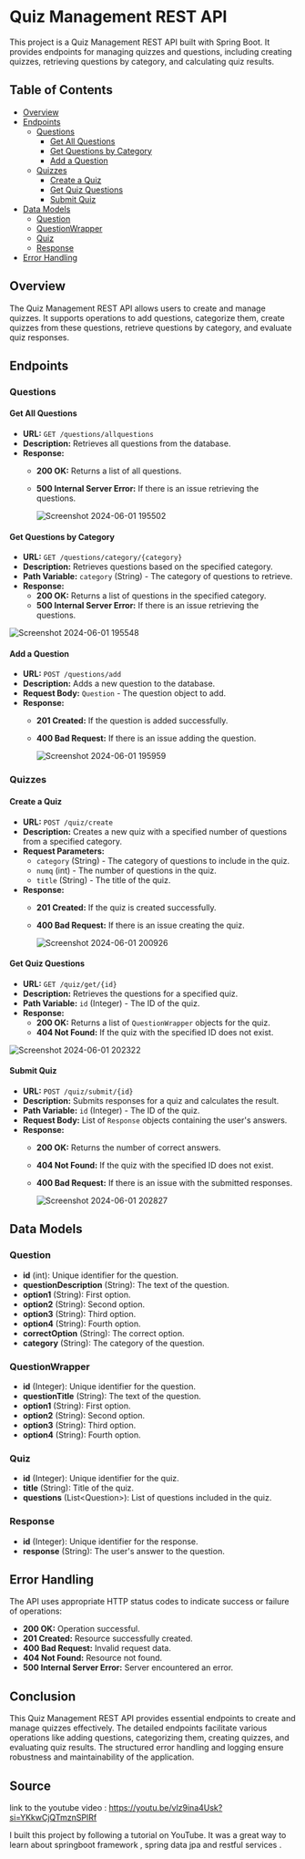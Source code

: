 # Quiz Management REST API

This project is a Quiz Management REST API built with Spring Boot. It provides endpoints for managing quizzes and questions, including creating quizzes, retrieving questions by category, and calculating quiz results. 

## Table of Contents

- [Overview](#overview)
- [Endpoints](#endpoints)
  - [Questions](#questions)
    - [Get All Questions](#get-all-questions)
    - [Get Questions by Category](#get-questions-by-category)
    - [Add a Question](#add-a-question)
  - [Quizzes](#quizzes)
    - [Create a Quiz](#create-a-quiz)
    - [Get Quiz Questions](#get-quiz-questions)
    - [Submit Quiz](#submit-quiz)
- [Data Models](#data-models)
  - [Question](#question)
  - [QuestionWrapper](#questionwrapper)
  - [Quiz](#quiz)
  - [Response](#response)
- [Error Handling](#error-handling)


## Overview

The Quiz Management REST API allows users to create and manage quizzes. It supports operations to add questions, categorize them, create quizzes from these questions, retrieve questions by category, and evaluate quiz responses.

## Endpoints

### Questions

#### Get All Questions

- **URL:** `GET /questions/allquestions`
- **Description:** Retrieves all questions from the database.
- **Response:**
  - **200 OK:** Returns a list of all questions.
  - **500 Internal Server Error:** If there is an issue retrieving the questions.
 
  
    ![Screenshot 2024-06-01 195502](https://github.com/Kedhar193/full-stack-projects/assets/115712936/ec5e592f-2e4c-41ce-b309-223f132a723c)


#### Get Questions by Category

- **URL:** `GET /questions/category/{category}`
- **Description:** Retrieves questions based on the specified category.
- **Path Variable:** `category` (String) - The category of questions to retrieve.
- **Response:**
  - **200 OK:** Returns a list of questions in the specified category.
  - **500 Internal Server Error:** If there is an issue retrieving the questions.

![Screenshot 2024-06-01 195548](https://github.com/Kedhar193/full-stack-projects/assets/115712936/5f9465dd-62f5-4615-9f33-0f29e1b1d734)


#### Add a Question

- **URL:** `POST /questions/add`
- **Description:** Adds a new question to the database.
- **Request Body:** `Question` - The question object to add.
- **Response:**
  - **201 Created:** If the question is added successfully.
  - **400 Bad Request:** If there is an issue adding the question.
 
    ![Screenshot 2024-06-01 195959](https://github.com/Kedhar193/full-stack-projects/assets/115712936/e9d37817-8c8d-4516-b1de-1b9d7b6315d2)


### Quizzes

#### Create a Quiz

- **URL:** `POST /quiz/create`
- **Description:** Creates a new quiz with a specified number of questions from a specified category.
- **Request Parameters:**
  - `category` (String) - The category of questions to include in the quiz.
  - `numq` (int) - The number of questions in the quiz.
  - `title` (String) - The title of the quiz.
- **Response:**
  - **201 Created:** If the quiz is created successfully.
  - **400 Bad Request:** If there is an issue creating the quiz.
 
    ![Screenshot 2024-06-01 200926](https://github.com/Kedhar193/full-stack-projects/assets/115712936/51bccee2-0b82-4ab6-9473-ba7100258f30)


#### Get Quiz Questions

- **URL:** `GET /quiz/get/{id}`
- **Description:** Retrieves the questions for a specified quiz.
- **Path Variable:** `id` (Integer) - The ID of the quiz.
- **Response:**
  - **200 OK:** Returns a list of `QuestionWrapper` objects for the quiz.
  - **404 Not Found:** If the quiz with the specified ID does not exist.

![Screenshot 2024-06-01 202322](https://github.com/Kedhar193/full-stack-projects/assets/115712936/e97d3be2-8be7-4511-b161-eb3a2880bd70)


#### Submit Quiz

- **URL:** `POST /quiz/submit/{id}`
- **Description:** Submits responses for a quiz and calculates the result.
- **Path Variable:** `id` (Integer) - The ID of the quiz.
- **Request Body:** List of `Response` objects containing the user's answers.
- **Response:**
  - **200 OK:** Returns the number of correct answers.
  - **404 Not Found:** If the quiz with the specified ID does not exist.
  - **400 Bad Request:** If there is an issue with the submitted responses.
 
    ![Screenshot 2024-06-01 202827](https://github.com/Kedhar193/full-stack-projects/assets/115712936/196ef42c-649a-48d9-a8c9-d1b8c97aa256)


## Data Models

### Question

- **id** (int): Unique identifier for the question.
- **questionDescription** (String): The text of the question.
- **option1** (String): First option.
- **option2** (String): Second option.
- **option3** (String): Third option.
- **option4** (String): Fourth option.
- **correctOption** (String): The correct option.
- **category** (String): The category of the question.

### QuestionWrapper

- **id** (Integer): Unique identifier for the question.
- **questionTitle** (String): The text of the question.
- **option1** (String): First option.
- **option2** (String): Second option.
- **option3** (String): Third option.
- **option4** (String): Fourth option.

### Quiz

- **id** (Integer): Unique identifier for the quiz.
- **title** (String): Title of the quiz.
- **questions** (List\<Question>): List of questions included in the quiz.

### Response

- **id** (Integer): Unique identifier for the response.
- **response** (String): The user's answer to the question.

## Error Handling

The API uses appropriate HTTP status codes to indicate success or failure of operations:
- **200 OK:** Operation successful.
- **201 Created:** Resource successfully created.
- **400 Bad Request:** Invalid request data.
- **404 Not Found:** Resource not found.
- **500 Internal Server Error:** Server encountered an error.

## Conclusion

This Quiz Management REST API provides essential endpoints to create and manage quizzes effectively. The detailed endpoints facilitate various operations like adding questions, categorizing them, creating quizzes, and evaluating quiz results. The structured error handling and logging ensure robustness and maintainability of the application.

## Source

link to the youtube video : https://youtu.be/vlz9ina4Usk?si=YKkwCjQTmznSPIRf

I built this project by following a tutorial on YouTube. It was a great way to learn about springboot framework , spring data jpa and restful services .
